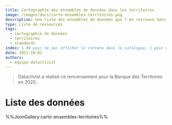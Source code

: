 ```yaml
---
title: Cartographie des ensembles de données dans les territoires
image: /images/docs/carto-ensembles-territoires.png
description: Une liste des ensembles de données que l'on retrouve dans les collectivités territoriales.
type: Liste de ressources
tags:
  - cartographie de données
  - territoires
  - standards
index: 1 #0 pour ne pas afficher le contenu dans le catalogue, 1 pour qu'il s'affiche dans le catalogue
date: 2021-10-01
authors:
  - equipe-datactivist
--- 
```


> Datactivist a réalisé ce rencensement pour la Banque des Territoires en 2020.

# Liste des données

%%JsonGallery:carto-ensembles-territoires%%
